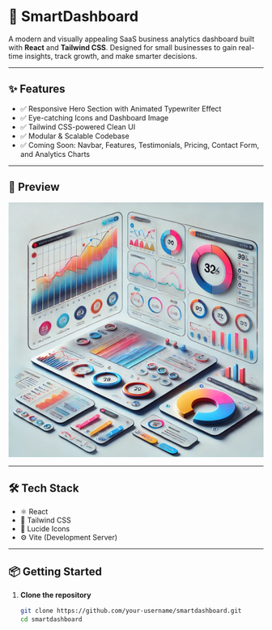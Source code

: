 # 🚀 SmartDashboard

A modern and visually appealing SaaS business analytics dashboard built with **React** and **Tailwind CSS**. Designed for small businesses to gain real-time insights, track growth, and make smarter decisions.

---

## ✨ Features

- ✅ Responsive Hero Section with Animated Typewriter Effect
- ✅ Eye-catching Icons and Dashboard Image
- ✅ Tailwind CSS-powered Clean UI
- ✅ Modular & Scalable Codebase
- ✅ Coming Soon: Navbar, Features, Testimonials, Pricing, Contact Form, and Analytics Charts

---

## 📸 Preview

![SmartDashboard Hero Section](./src/assets/dashboard-hero.webp)

---

## 🛠 Tech Stack

- ⚛️ React
- 💨 Tailwind CSS
- 🧠 Lucide Icons
- ⚙️ Vite (Development Server)

---

## 📦 Getting Started

1. **Clone the repository**
   ```bash
   git clone https://github.com/your-username/smartdashboard.git
   cd smartdashboard
